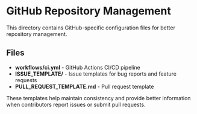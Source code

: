 # GitHub Repository Management

This directory contains GitHub-specific configuration files for better repository management.

## Files

- **workflows/ci.yml** - GitHub Actions CI/CD pipeline
- **ISSUE_TEMPLATE/** - Issue templates for bug reports and feature requests
- **PULL_REQUEST_TEMPLATE.md** - Pull request template

These templates help maintain consistency and provide better information when contributors report issues or submit pull requests.

